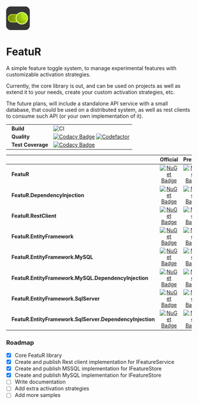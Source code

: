 ![Logo](https://github.com/raulcanales/FeatuR/blob/master/assets/logo/on_64.png "Logo")
# FeatuR
A simple feature toggle system, to manage experimental features with customizable activation strategies.

Currently, the core library is out, and can be used on projects as well as extend it to your needs, create your custom activation strategies, etc.

The future plans, will include a standalone API service with a small database, that could be used on a distributed system, as well as rest clients to consume such API (or your own implementation of it).

|                   |  |
|-------------------|--------|
| &nbsp;&nbsp;**Build**            |    ![CI](https://github.com/raulcanales/FeatuR/workflows/CI/badge.svg)   |
| &nbsp;&nbsp;**Quality** |    [![Codacy Badge](https://app.codacy.com/project/badge/Grade/58bce6d90c90441da814ca4349bc9d6f)](https://www.codacy.com/manual/raulcanales/FeatuR?utm_source=github.com&amp;utm_medium=referral&amp;utm_content=raulcanales/FeatuR&amp;utm_campaign=Badge_Grade) [![Codefactor](https://www.codefactor.io/repository/github/raulcanales/FeatuR/badge)](https://www.codefactor.io/repository/github/raulcanales/FeatuR/badge)   |
| &nbsp;&nbsp;**Test Coverage** | [![Codacy Badge](https://app.codacy.com/project/badge/Coverage/58bce6d90c90441da814ca4349bc9d6f)](https://www.codacy.com/manual/raulcanales/FeatuR?utm_source=github.com&utm_medium=referral&utm_content=raulcanales/FeatuR&utm_campaign=Badge_Coverage) |


|                   | Official | Preview |
|-------------------|:--------:|:-------:|
| &nbsp;&nbsp;**FeatuR**            |    [![NuGet Badge](https://buildstats.info/nuget/FeatuR)](https://www.nuget.org/packages/FeatuR)   |   [![MyGet Badge](https://buildstats.info/myget/featur/FeatuR)](https://www.myget.org/feed/featur/package/nuget/FeatuR)   |
| &nbsp;&nbsp;**FeatuR.DependencyInjection**            |    [![NuGet Badge](https://buildstats.info/nuget/FeatuR.DependencyInjection)](https://www.nuget.org/packages/FeatuR)   |   [![MyGet Badge](https://buildstats.info/myget/featur/FeatuR.DependencyInjection)](https://www.myget.org/feed/featur/package/nuget/FeatuR.DependencyInjection)   |
| &nbsp;&nbsp;**FeatuR.RestClient** |    [![NuGet Badge](https://buildstats.info/nuget/FeatuR.RestClient)](https://www.nuget.org/packages/FeatuR.RestClient)   |   [![MyGet Badge](https://buildstats.info/myget/featur/FeatuR.RestClient)](https://www.myget.org/feed/featur/package/nuget/FeatuR.RestClient)   |
| &nbsp;&nbsp;**FeatuR.EntityFramework**        |    [![NuGet Badge](https://buildstats.info/nuget/FeatuR.EntityFramework)](https://www.nuget.org/packages/FeatuR.EntityFramework)   |   [![MyGet Badge](https://buildstats.info/myget/featur/FeatuR.EntityFramework)](https://www.myget.org/feed/featur/package/nuget/FeatuR.EntityFramework)   |
| &nbsp;&nbsp;**FeatuR.EntityFramework.MySQL**        |    [![NuGet Badge](https://buildstats.info/nuget/FeatuR.EntityFramework.MySQL)](https://www.nuget.org/packages/FeatuR.EntityFramework.MySQL)   |   [![MyGet Badge](https://buildstats.info/myget/featur/FeatuR.EntityFramework.MySQL)](https://www.myget.org/feed/featur/package/nuget/FeatuR.EntityFramework.MySQL)   |
| &nbsp;&nbsp;**FeatuR.EntityFramework.MySQL.DependencyInjection**        |    [![NuGet Badge](https://buildstats.info/nuget/FeatuR.EntityFramework.MySQL.DependencyInjection)](https://www.nuget.org/packages/FeatuR.EntityFramework.MySQL.DependencyInjection)   |   [![MyGet Badge](https://buildstats.info/myget/featur/FeatuR.EntityFramework.MySQL.DependencyInjection)](https://www.myget.org/feed/featur/package/nuget/FeatuR.EntityFramework.MySQL.DependencyInjection)   |
| &nbsp;&nbsp;**FeatuR.EntityFramework.SqlServer**        |    [![NuGet Badge](https://buildstats.info/nuget/FeatuR.EntityFramework.SqlServer)](https://www.nuget.org/packages/FeatuR.EntityFramework.SqlServer)   |   [![MyGet Badge](https://buildstats.info/myget/featur/FeatuR.EntityFramework.SqlServer)](https://www.myget.org/feed/featur/package/nuget/FeatuR.EntityFramework.SqlServer)   |
| &nbsp;&nbsp;**FeatuR.EntityFramework.SqlServer.DependencyInjection**        |    [![NuGet Badge](https://buildstats.info/nuget/FeatuR.EntityFramework.SqlServer.DependencyInjection)](https://www.nuget.org/packages/FeatuR.EntityFramework.SqlServer.DependencyInjection)   |   [![MyGet Badge](https://buildstats.info/myget/featur/FeatuR.EntityFramework.SqlServer.DependencyInjection)](https://www.myget.org/feed/featur/package/nuget/FeatuR.EntityFramework.SqlServer.DependencyInjection)   |

### Roadmap

- [x] Core FeatuR library
- [x] Create and publish Rest client implementation for IFeatureService
- [x] Create and publish MSSQL implementation for IFeatureStore
- [x] Create and publish MySQL implementation for IFeatureStore
- [ ] Write documentation
- [ ] Add extra activation strategies
- [ ] Add more samples
